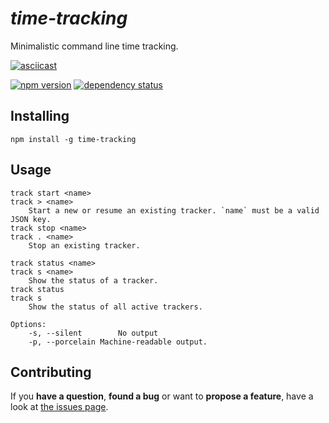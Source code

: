 # *time-tracking*

Minimalistic command line time tracking.

[![asciicast](https://asciinema.org/a/26324.png)](https://asciinema.org/a/26324)

[![npm version](https://img.shields.io/npm/v/time-tracking.svg)](https://www.npmjs.com/package/time-tracking)
[![dependency status](https://img.shields.io/david/derhuerst/time-tracking.svg)](https://david-dm.org/derhuerst/time-tracking)



## Installing

```shell
npm install -g time-tracking
```



## Usage

```
track start <name>
track > <name>
	Start a new or resume an existing tracker. `name` must be a valid JSON key.
track stop <name>
track . <name>
	Stop an existing tracker.

track status <name>
track s <name>
	Show the status of a tracker.
track status
track s
	Show the status of all active trackers.

Options:
	-s, --silent		No output
	-p, --porcelain	Machine-readable output.

```



## Contributing

If you **have a question**, **found a bug** or want to **propose a feature**, have a look at [the issues page](https://github.com/derhuerst/time-tracking/issues).

